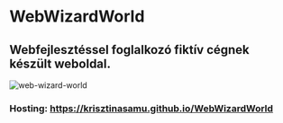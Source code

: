 # WebWizardWorld
## Webfejlesztéssel foglalkozó fiktív cégnek készült weboldal.
![web-wizard-world](https://user-images.githubusercontent.com/60664394/135155438-e1dada85-dc16-4ecd-9c44-86f719ec9392.jpg)
### Hosting: https://krisztinasamu.github.io/WebWizardWorld
